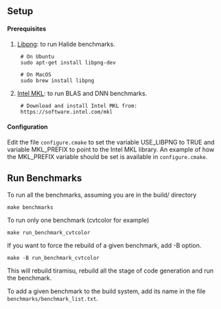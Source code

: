 ## Setup

#### Prerequisites
1) [Libpng](http://www.libpng.org/pub/png/libpng.html): to run Halide benchmarks.

        # On Ubuntu
        sudo apt-get install libpng-dev
        
        # On MacOS
        sudo brew install libpng

2) [Intel MKL](https://software.intel.com/mkl): to run BLAS and DNN benchmarks.

        # Download and install Intel MKL from:
        https://software.intel.com/mkl


#### Configuration
Edit the file `configure.cmake` to set the variable USE_LIBPNG to TRUE and variable MKL_PREFIX to point to the Intel MKL library.  An example of how the MKL_PREFIX variable should be set is available in `configure.cmake`.

## Run Benchmarks

To run all the benchmarks, assuming you are in the build/ directory

    make benchmarks

To run only one benchmark (cvtcolor for example)

    make run_benchmark_cvtcolor

If you want to force the rebuild of a given benchmark, add -B option.

    make -B run_benchmark_cvtcolor

This will rebuild tiramisu, rebuild all the stage of code generation and run
the benchmark.

To add a given benchmark to the build system, add its name in the file
`benchmarks/benchmark_list.txt`.

